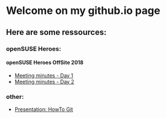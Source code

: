 # Welcome on my github.io page
## Here are some ressources:
### openSUSE Heroes:
#### openSUSE Heroes OffSite 2018
* [Meeting minutes - Day 1](openSUSE_Heroes/2018-03-03_openSUSE.md)
* [Meeting minutes - Day 2](openSUSE_Heroes/2018-03-04_openSUSE.md)
### other:
* [Presentation: HowTo Git](https://therealbro.github.io/how-to-git)
